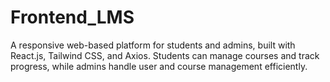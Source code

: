 # Frontend_LMS
A responsive web-based platform for students and admins, built with React.js, Tailwind CSS, and Axios. Students can manage courses and track progress, while admins handle user and course management efficiently.
